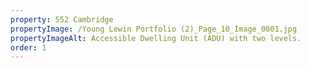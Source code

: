 ```yaml
---
property: 552 Cambridge
propertyImage: /Young Lewin Portfolio (2)_Page_10_Image_0001.jpg
propertyImageAlt: Accessible Dwelling Unit (ADU) with two levels.
order: 1
---
```


